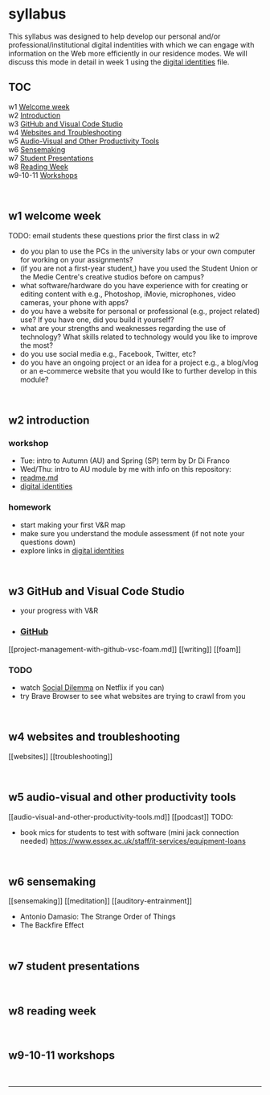 # syllabus
This syllabus was designed to help develop our personal and/or professional/institutional digital indentities with which we can engage with information on the Web more efficiently in our residence modes. We will discuss this mode in detail in week 1 using the [digital identities](digital-identities.md) file.

## TOC

w1 [Welcome week](#w1-welcome-week)  
w2 [Introduction](#w2-introduction)  
w3 [GitHub and Visual Code Studio](#w3-github-and-visual-code-studio)  
w4 [Websites and Troubleshooting](#W4-Websites-and-Troubleshooting)  
w5 [Audio-Visual and Other Productivity Tools](#W5-Audio-Visual-and-Other-Productivity-Tools)  
w6 [Sensemaking](#W6-Sensemaking)  
w7 [Student Presentations](#W7-Student-Presentations)  
w8 [Reading Week](#W8-Reading-Week)  
w9-10-11 [Workshops](#W9-10-11-Workshops)

<br>

## w1 welcome week
TODO: email students these questions prior the first class in w2

- do you plan to use the PCs in the university labs or your own computer for working on your assignments?
- (if you are not a first-year student,) have you used the Student Union or the Medie Centre's creative studios before on campus?
- what software/hardware do you have experience with for creating or editing content with e.g., Photoshop, iMovie, microphones, video cameras, your phone with apps?
- do you have a website for personal or professional (e.g., project related) use? If you have one, did you build it yourself?
- what are your strengths and weaknesses regarding the use of technology? What skills related to technology would you like to improve the most?
- do you use social media e.g., Facebook, Twitter, etc?
- do you have an ongoing project or an idea for a project e.g., a blog/vlog or an e-commerce website that you would like to further develop in this module?

<br>

## w2 introduction
### workshop
- Tue: intro to Autumn (AU) and Spring (SP) term by Dr Di Franco
- Wed/Thu: intro to AU module by me with info on this repository: 
- [readme.md](readme.md)
- [digital identities](digital-identities.md)

### homework
- start making your first V&R map
- make sure you understand the module assessment (if not note your questions down)
- explore links in [digital identities](digital-identities.md)

<br>

## w3 GitHub and Visual Code Studio
- your progress with V&R
- ### [GitHub](tools.md)
[[project-management-with-github-vsc-foam.md]]
[[writing]]
[[foam]]

### TODO
- watch [Social Dilemma](https://youtu.be/uaaC57tcci0) on Netflix if you can)
- try Brave Browser to see what websites are trying to crawl from you

<br>

## w4 websites and troubleshooting
[[websites]]
[[troubleshooting]]

<br>

## w5 audio-visual and other productivity tools 
[[audio-visual-and-other-productivity-tools.md]]
[[podcast]]
TODO: 
- book mics for students to test with software (mini jack connection needed) https://www.essex.ac.uk/staff/it-services/equipment-loans

<br>

## w6 sensemaking
[[sensemaking]]
[[meditation]]
[[auditory-entrainment]]
- Antonio Damasio: The Strange Order of Things
- The Backfire Effect

<br>

## w7 student presentations

<br>

## w8 reading week

<br>

## w9-10-11 workshops

<br>

---
<!--
## Ideas to discuss
### Self-assessment
#### Invoicing
### Thinking slowly
https://mattgemmell.com/thinking-slowly/
### mailing list
-->
